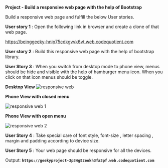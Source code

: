 **Project - Build a responsive web page with the help of Bootstrap**

Build a responsive web page and fulfill the below User stories.

**User story 1** : Open the following link in browser and create a clone of that web page.

https://beinggeeky-hnip75cdkgvvk6vt.web.codequotient.com

**User story 2** : Build this responsive web page with the help of bootstrap library.

**User Story 3** : When you switch from desktop mode to phone view, menus should be hide and visible with the help of hamburger menu icon. When you click on that icon menus should be toggle.

**Desktop View**
![responsive web](https://user-images.githubusercontent.com/61765706/123724508-17c8af00-d8aa-11eb-8815-5533f1e6d1fc.png)

**Phone View with closed menu**

![responsive web 1](https://user-images.githubusercontent.com/61765706/123724516-1ac39f80-d8aa-11eb-854e-947072a7a667.png)

**Phone View with open menu**

![responsive web 2](https://user-images.githubusercontent.com/61765706/123724523-1dbe9000-d8aa-11eb-9b93-711a7d1be252.png)


**User Story 4** : Take special care of font style, font-size , letter spacing , margin and padding according to device size.

**User Story 5** : Your web page should be responsive for all the devices.

Output:
**```https://geekyproject-3p34g82eokh3fa3pf.web.codequotient.com```**
